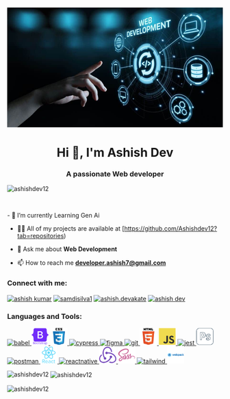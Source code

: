 ![logo](https://github.com/Ashishdev12/Ashishdev12/blob/main/coding.jpg)

<h1 align="center">Hi 👋, I'm Ashish Dev</h1>
<h3 align="center">A passionate Web developer</h3>

<p align="left"> <img src="https://komarev.com/ghpvc/?username=ashishdev12&label=Profile%20views&color=0e75b6&style=flat" alt="ashishdev12" /> </p>

<p align="left"> <a href="https://twitter.com/" target="blank"><img src="https://img.shields.io/twitter/follow/?logo=twitter&style=for-the-badge" alt="" /></a> </p>
- 🔭 I’m currently Learning Gen Ai

- 👨‍💻 All of my projects are available at [https://github.com/Ashishdev12?tab=repositories)

- 💬 Ask me about **Web Development**

- 📫 How to reach me **developer.ashish7@gmail.com**

<h3 align="left">Connect with me:</h3>
<p align="left">
<a href="[https://linkedin.com/in/ashish kumar](https://www.linkedin.com/in/ashish-kumar-27381a1a7/)" target="blank"><img align="center" src="https://raw.githubusercontent.com/rahuldkjain/github-profile-readme-generator/master/src/images/icons/Social/linked-in-alt.svg" alt="ashish kumar" height="30" width="40"/></a>
<a href="https://fb.com/samdisilva1" target="blank"><img align="center" src="https://raw.githubusercontent.com/rahuldkjain/github-profile-readme-generator/master/src/images/icons/Social/facebook.svg" alt="samdisilva1" height="30" width="40" /></a>
<a href="https://instagram.com/ashish.devakate" target="blank"><img align="center" src="https://raw.githubusercontent.com/rahuldkjain/github-profile-readme-generator/master/src/images/icons/Social/instagram.svg" alt="ashish.devakate" height="30" width="40" /></a>
<a href="https://leetcode.com/u/Ashishdevakte/" target="blank"><img align="center" src="https://raw.githubusercontent.com/rahuldkjain/github-profile-readme-generator/master/src/images/icons/Social/leet-code.svg" alt="ashish dev" height="30" width="40" /></a>

</p>

<h3 align="left">Languages and Tools:</h3>
<p align="left"> 
</a> 
<a href="https://babeljs.io/" target="_blank" rel="noreferrer"> <img src="https://www.vectorlogo.zone/logos/babeljs/babeljs-ar21~bgwhite.svg" alt="babel" width="40" height="40"/> </a> 
<a href="https://getbootstrap.com" target="_blank" rel="noreferrer"> <img src="https://raw.githubusercontent.com/devicons/devicon/master/icons/bootstrap/bootstrap-plain-wordmark.svg" alt="bootstrap" width="40" height="40"/> </a> <a href="https://www.w3schools.com/css/" target="_blank" rel="noreferrer"> <img src="https://raw.githubusercontent.com/devicons/devicon/master/icons/css3/css3-original-wordmark.svg" alt="css3" width="40" height="40"/> </a> 
<a href="https://www.cypress.io" target="_blank" rel="noreferrer"> <img src="https://raw.githubusercontent.com/simple-icons/simple-icons/6e46ec1fc23b60c8fd0d2f2ff46db82e16dbd75f/icons/cypress.svg" alt="cypress" width="40" height="40"/> </a> 
<a href="https://www.figma.com/" target="_blank" rel="noreferrer"> <img src="https://www.vectorlogo.zone/logos/figma/figma-icon.svg" alt="figma" width="40" height="40"/> </a> 
<a href="https://git-scm.com/" target="_blank" rel="noreferrer"> <img src="https://www.vectorlogo.zone/logos/git-scm/git-scm-icon.svg" alt="git" width="40" height="40"/> </a> <a href="https://www.w3.org/html/" target="_blank" rel="noreferrer"> <img src="https://raw.githubusercontent.com/devicons/devicon/master/icons/html5/html5-original-wordmark.svg" alt="html5" width="40" height="40"/> </a> 
<a href="https://developer.mozilla.org/en-US/docs/Web/JavaScript" target="_blank" rel="noreferrer"> <img src="https://raw.githubusercontent.com/devicons/devicon/master/icons/javascript/javascript-original.svg" alt="javascript" width="40" height="40"/> </a> 
<a href="https://jestjs.io" target="_blank" rel="noreferrer"> <img src="https://www.vectorlogo.zone/logos/jestjsio/jestjsio-icon.svg" alt="jest" width="40" height="40"/> </a> 
<a href="https://www.photoshop.com/en" target="_blank" rel="noreferrer"> <img src="https://raw.githubusercontent.com/devicons/devicon/master/icons/photoshop/photoshop-line.svg" alt="photoshop" width="40" height="40"/> </a> 
<a href="https://postman.com" target="_blank" rel="noreferrer"> <img src="https://www.vectorlogo.zone/logos/getpostman/getpostman-icon.svg" alt="postman" width="40" height="40"/> </a> <a href="https://reactjs.org/" target="_blank" rel="noreferrer"> <img src="https://raw.githubusercontent.com/devicons/devicon/master/icons/react/react-original-wordmark.svg" alt="react" width="40" height="40"/> </a> 
<a href="https://reactnative.dev/" target="_blank" rel="noreferrer"> <img src="https://reactnative.dev/img/header_logo.svg" alt="reactnative" width="40" height="40"/> </a> 
<a href="https://redux.js.org" target="_blank" rel="noreferrer"> <img src="https://raw.githubusercontent.com/devicons/devicon/master/icons/redux/redux-original.svg" alt="redux" width="40" height="40"/> </a> 
<a href="https://sass-lang.com" target="_blank" rel="noreferrer"> <img src="https://raw.githubusercontent.com/devicons/devicon/master/icons/sass/sass-original.svg" alt="sass" width="40" height="40"/> </a> 
<a href="https://tailwindcss.com/" target="_blank" rel="noreferrer"> <img src="https://www.vectorlogo.zone/logos/tailwindcss/tailwindcss-icon.svg" alt="tailwind" width="40" height="40"/> </a> 
<a href="https://webpack.js.org" target="_blank" rel="noreferrer"> <img src="https://raw.githubusercontent.com/devicons/devicon/d00d0969292a6569d45b06d3f350f463a0107b0d/icons/webpack/webpack-original-wordmark.svg" alt="webpack" width="40" height="40"/> 
</a> 
</p>

<p><img align="left" src="https://github-readme-stats.vercel.app/api/top-langs?username=ashishdev12&show_icons=true&locale=en&layout=compact" alt="ashishdev12" /></p>

<p>&nbsp;<img align="center" src="https://github-readme-stats.vercel.app/api?username=ashishdev12&show_icons=true&locale=en" alt="ashishdev12" /></p>

<p><img align="center" src="https://github-readme-streak-stats.herokuapp.com/?user=ashishdev12&" alt="ashishdev12" /></p>
